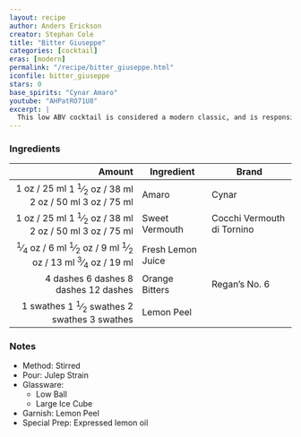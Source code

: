 ```yaml
---
layout: recipe
author: Anders Erickson
creator: Stephan Cole
title: "Bitter Giuseppe"
categories: [cocktail]
eras: [modern]
permalink: "/recipe/bitter_giuseppe.html"
iconfile: bitter_giuseppe
stars: 0
base_spirits: "Cynar Amaro"
youtube: "AHPatRO71U8"
excerpt: |
  This low ABV cocktail is considered a modern classic, and is responsible for numerous variations. It was created by Stephan Cole at the Violet Hour in Chicago. It’s often compared to a Negroni because of its bitter finish, but the build is very different. This is one of the rare instances we'll stir a drink containing citrus! And it's a great pre-dinner drink.
---
```


### Ingredients

|                                                                                                                                                                                                                                                                                             Amount | Ingredient        | Brand                      |
| -------------------------------------------------------------------------------------------------------------------------------------------------------------------------------------------------------------------------------------------------------------------------------------------------: | ----------------- | -------------------------- |
|                                                                                           <span class="onex active">1 oz / 25 ml</span> <span class="onehalfx">1 <sup>1</sup>&frasl;<sub>2</sub> oz / 38 ml</span> <span class="twox">2 oz / 50 ml</span> <span class="threex">3 oz / 75 ml</span> | Amaro             | Cynar                      |
|                                                                                           <span class="onex active">1 oz / 25 ml</span> <span class="onehalfx">1 <sup>1</sup>&frasl;<sub>2</sub> oz / 38 ml</span> <span class="twox">2 oz / 50 ml</span> <span class="threex">3 oz / 75 ml</span> | Sweet Vermouth    | Cocchi Vermouth di Tornino |
| <span class="onex active"> <sup>1</sup>&frasl;<sub>4</sub> oz / 6 ml</span> <span class="onehalfx"> <sup>1</sup>&frasl;<sub>2</sub> oz / 9 ml</span> <span class="twox"> <sup>1</sup>&frasl;<sub>2</sub> oz / 13 ml</span> <span class="threex"> <sup>3</sup>&frasl;<sub>4</sub> oz / 19 ml</span> | Fresh Lemon Juice |
|                                                                                                                                          <span class="onex active">4 dashes</span> <span class="onehalfx">6 dashes</span> <span class="twox">8 dashes</span> <span class="threex">12 dashes</span> | Orange Bitters    | Regan’s No. 6              |
|                                                                                                       <span class="onex active">1 swathes</span> <span class="onehalfx">1 <sup>1</sup>&frasl;<sub>2</sub> swathes</span> <span class="twox">2 swathes</span> <span class="threex">3 swathes</span> | Lemon Peel        |

### Notes

- Method: Stirred
- Pour: Julep Strain
- Glassware:
  - Low Ball
  - Large Ice Cube
- Garnish: Lemon Peel
- Special Prep: Expressed lemon oil

<script type="application/ld+json">
{
  "@context": "https://schema.org",
  "@type": "Recipe",
  "author": "{{ page.author }}",
  "description": "{{ page.excerpt | strip_html | replace: '"', "'" }}",
  "image": "{%- for ingredient in site.data[page.iconfile].images.ingredient limit: 1 -%}{{ ingredient.url }}{%- endfor -%}",
  "recipeIngredient": [  "1 oz Amaro",
  "1 oz Sweet Vermouth ",
  " 0.25 oz Fresh Lemon Juice",
  "4 dashes Orange Bitters ",
  " 1 swath Lemon Peel "],
  "name": "{{ page.title }}",
  "recipeInstructions": "  {
    '@type': 'HowToStep',
    'text': '- Method: Stirred
'
  },  {
    '@type': 'HowToStep',
    'text': '- Pour: Julep Strain
'
  },  {
    '@type': 'HowToStep',
    'text': '- Glassware:
'
  },  {
    '@type': 'HowToStep',
    'text': '  - Low Ball
'
  },  {
    '@type': 'HowToStep',
    'text': '  - Large Ice Cube
'
  },  {
    '@type': 'HowToStep',
    'text': '- Garnish: Lemon Peel
'
  },  {
    '@type': 'HowToStep',
    'text': '- Special Prep: Expressed lemon oil
'
  }",
  "recipeYield": "1 cocktail",
  "recipeCategory": "cocktail"
}
</script>
